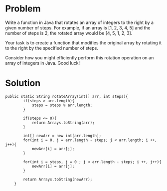# Problem

Write a function in Java that rotates an array of integers to the right by a given number of steps. For example, if an array is [1, 2, 3, 4, 5] and the number of steps is 2, the rotated array would be [4, 5, 1, 2, 3].

Your task is to create a function that modifies the original array by rotating it to the right by the specified number of steps.

Consider how you might efficiently perform this rotation operation on an array of integers in Java. Good luck!

# Solution

```
public static String rotateArray(int[] arr, int steps){
        if(steps > arr.length){
            steps = steps % arr.length;
        }

        if(steps <= 0){
            return Arrays.toString(arr);
        }

        int[] newArr = new int[arr.length];
        for(int i = 0, j = arr.length - steps; j < arr.length; i ++, j++){
            newArr[i] = arr[j];
        }

        for(int i = steps, j = 0 ; j < arr.length - steps; i ++, j++){
            newArr[i] = arr[j];
        }

        return Arrays.toString(newArr);
    }   
```